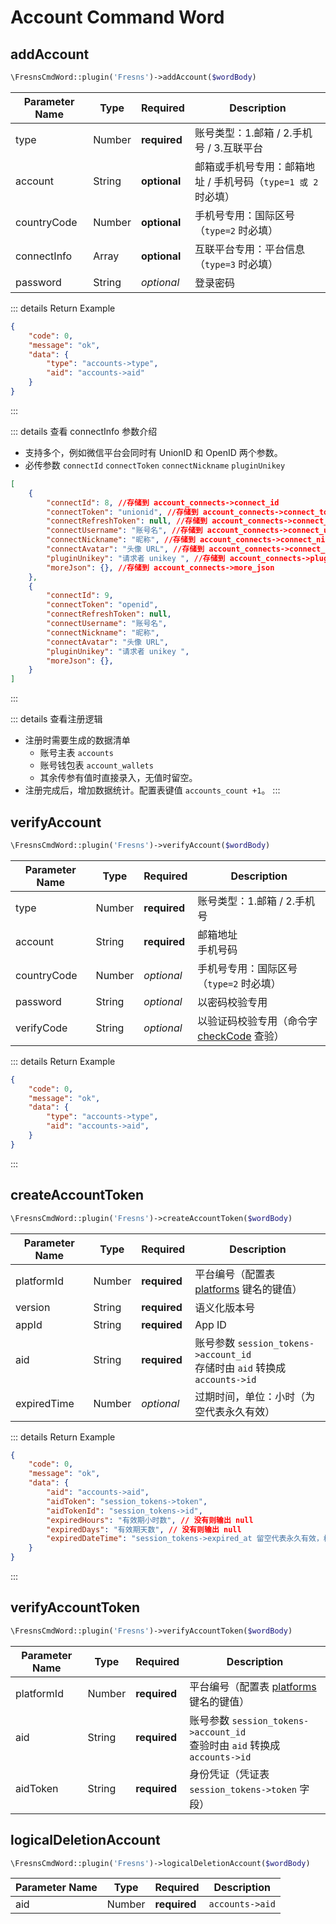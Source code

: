 # Account Command Word

## addAccount

```php
\FresnsCmdWord::plugin('Fresns')->addAccount($wordBody)
```
| Parameter Name | Type | Required | Description |
| --- | --- | --- | --- |
| type | Number | **required** | 账号类型：1.邮箱 / 2.手机号 / 3.互联平台 |
| account | String | **optional** | 邮箱或手机号专用：邮箱地址 / 手机号码（`type=1 或 2` 时必填） |
| countryCode | Number | **optional** | 手机号专用：国际区号（`type=2` 时必填） |
| connectInfo | Array | **optional** | 互联平台专用：平台信息（`type=3` 时必填） |
| password | String | *optional* | 登录密码 |

::: details Return Example
```json
{
    "code": 0,
    "message": "ok",
    "data": {
        "type": "accounts->type",
        "aid": "accounts->aid"
    }
}
```
:::

::: details 查看 connectInfo 参数介绍
- 支持多个，例如微信平台会同时有 UnionID 和 OpenID 两个参数。
- 必传参数 `connectId` `connectToken` `connectNickname` `pluginUnikey`
```json
[
    {
        "connectId": 8, //存储到 account_connects->connect_id
        "connectToken": "unionid", //存储到 account_connects->connect_token
        "connectRefreshToken": null, //存储到 account_connects->connect_refresh_token
        "connectUsername": "账号名", //存储到 account_connects->connect_username
        "connectNickname": "昵称", //存储到 account_connects->connect_nickname
        "connectAvatar": "头像 URL", //存储到 account_connects->connect_avatar
        "pluginUnikey": "请求者 unikey ", //存储到 account_connects->plugin_unikey
        "moreJson": {}, //存储到 account_connects->more_json
    },
    {
        "connectId": 9,
        "connectToken": "openid",
        "connectRefreshToken": null,
        "connectUsername": "账号名",
        "connectNickname": "昵称",
        "connectAvatar": "头像 URL",
        "pluginUnikey": "请求者 unikey ",
        "moreJson": {},
    }
]
```
:::

::: details 查看注册逻辑
- 注册时需要生成的数据清单
    - 账号主表 `accounts`
    - 账号钱包表 `account_wallets`
    - 其余传参有值时直接录入，无值时留空。
- 注册完成后，增加数据统计。配置表键值 `accounts_count +1`。
:::

## verifyAccount

```php
\FresnsCmdWord::plugin('Fresns')->verifyAccount($wordBody)
```
| Parameter Name | Type | Required | Description |
| --- | --- | --- | --- |
| type | Number | **required** | 账号类型：1.邮箱 / 2.手机号 |
| account | String | **required** | 邮箱地址<br>手机号码 |
| countryCode | Number | *optional* | 手机号专用：国际区号（`type=2` 时必填） |
| password | String | *optional* | 以密码校验专用 |
| verifyCode | String | *optional* | 以验证码校验专用（命令字 [checkCode](#校验验证码) 查验） |

::: details Return Example
```json
{
    "code": 0,
    "message": "ok",
    "data": {
        "type": "accounts->type",
        "aid": "accounts->aid",
    }
}
```
:::

## createAccountToken

```php
\FresnsCmdWord::plugin('Fresns')->createAccountToken($wordBody)
```
| Parameter Name | Type | Required | Description |
| --- | --- | --- | --- |
| platformId | Number | **required** | 平台编号（配置表 [platforms](../../database/dictionary/platforms.md) 键名的键值） |
| version | String | **required** | 语义化版本号 |
| appId | String | **required** | App ID |
| aid | String | **required** | 账号参数 `session_tokens->account_id`<br>存储时由 `aid` 转换成 `accounts->id` |
| expiredTime | Number | *optional* | 过期时间，单位：小时（为空代表永久有效） |

::: details Return Example
```json
{
    "code": 0,
    "message": "ok",
    "data": {
        "aid": "accounts->aid",
        "aidToken": "session_tokens->token",
        "aidTokenId": "session_tokens->id",
        "expiredHours": "有效期小时数", // 没有则输出 null
        "expiredDays": "有效期天数", // 没有则输出 null
        "expiredDateTime": "session_tokens->expired_at 留空代表永久有效，格式为 Y-m-d H:i:s", // 没有则输出 null
    }
}
```
:::

## verifyAccountToken

```php
\FresnsCmdWord::plugin('Fresns')->verifyAccountToken($wordBody)
```
| Parameter Name | Type | Required | Description |
| --- | --- | --- | --- |
| platformId | Number | **required** | 平台编号（配置表 [platforms](../../database/dictionary/platforms.md) 键名的键值） |
| aid | String | **required** | 账号参数 `session_tokens->account_id`<br>查验时由 `aid` 转换成 `accounts->id` |
| aidToken | String | **required** | 身份凭证（凭证表 `session_tokens->token` 字段） |

## logicalDeletionAccount

```php
\FresnsCmdWord::plugin('Fresns')->logicalDeletionAccount($wordBody)
```
| Parameter Name | Type | Required | Description |
| --- | --- | --- | --- |
| aid | Number | **required** | `accounts->aid` |
